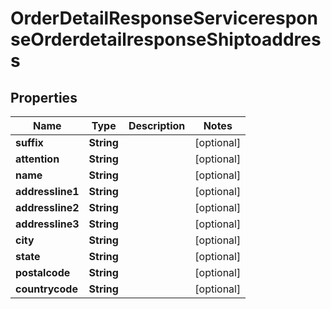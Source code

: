 

# OrderDetailResponseServiceresponseOrderdetailresponseShiptoaddress


## Properties

| Name | Type | Description | Notes |
|------------ | ------------- | ------------- | -------------|
|**suffix** | **String** |  |  [optional] |
|**attention** | **String** |  |  [optional] |
|**name** | **String** |  |  [optional] |
|**addressline1** | **String** |  |  [optional] |
|**addressline2** | **String** |  |  [optional] |
|**addressline3** | **String** |  |  [optional] |
|**city** | **String** |  |  [optional] |
|**state** | **String** |  |  [optional] |
|**postalcode** | **String** |  |  [optional] |
|**countrycode** | **String** |  |  [optional] |



